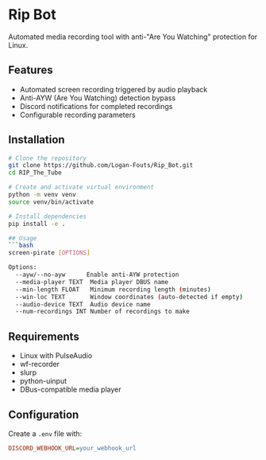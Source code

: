 # Rip Bot

Automated media recording tool with anti-"Are You Watching" protection for Linux.

## Features
- Automated screen recording triggered by audio playback
- Anti-AYW (Are You Watching) detection bypass
- Discord notifications for completed recordings
- Configurable recording parameters

## Installation
```bash
# Clone the repository
git clone https://github.com/Logan-Fouts/Rip_Bot.git
cd RIP_The_Tube

# Create and activate virtual environment
python -m venv venv
source venv/bin/activate

# Install dependencies
pip install -e .

## Usage
```bash
screen-pirate [OPTIONS]

Options:
  --ayw/--no-ayw      Enable anti-AYW protection
  --media-player TEXT  Media player DBUS name
  --min-length FLOAT   Minimum recording length (minutes)
  --win-loc TEXT       Window coordinates (auto-detected if empty)
  --audio-device TEXT  Audio device name
  --num-recordings INT Number of recordings to make
```

## Requirements
- Linux with PulseAudio
- wf-recorder
- slurp
- python-uinput
- DBus-compatible media player

## Configuration
Create a `.env` file with:
```ini
DISCORD_WEBHOOK_URL=your_webhook_url
```
